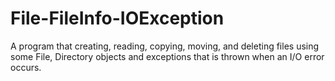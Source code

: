 # File-FileInfo-IOException
A program that creating, reading, copying, moving, and deleting files using some File, Directory objects and exceptions that is thrown when an I/O error occurs.
